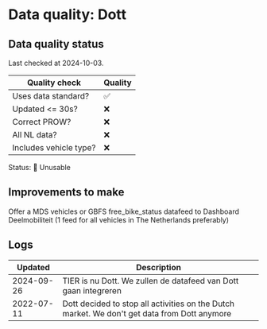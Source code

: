 # Data quality: Dott

## Data quality status

Last checked at 2024-10-03.

| **Quality check**           | **Quality**
| --                          | --          |
| Uses data standard?         | ✅
| Updated <= 30s?             | ❌
| Correct PROW?               | ❌
| All NL data?                | ❌
| Includes vehicle type?      | ❌

Status: 🔴 Unusable

## Improvements to make

Offer a MDS vehicles or GBFS free_bike_status datafeed to Dashboard Deelmobiliteit (1 feed for all vehicles in The Netherlands preferably)

## Logs

| Updated    | Description
| ----       | ---
| 2024-09-26 | TIER is nu Dott. We zullen de datafeed van Dott gaan integreren
| 2022-07-11 | Dott decided to stop all activities on the Dutch market. We don't get data from Dott anymore
